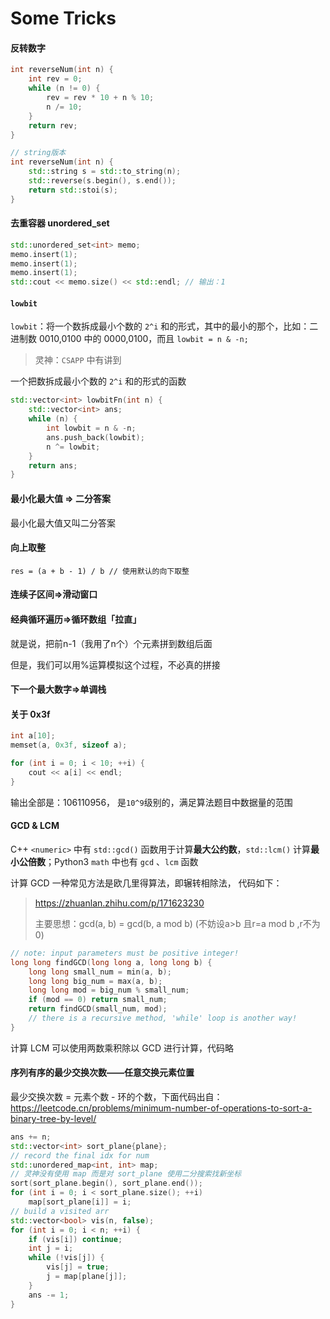 # Some Tricks

#### 反转数字

```c++
int reverseNum(int n) {
    int rev = 0;
    while (n != 0) {
        rev = rev * 10 + n % 10;
        n /= 10;
    }
    return rev;
}

// string版本
int reverseNum(int n) {
    std::string s = std::to_string(n);
    std::reverse(s.begin(), s.end());
    return std::stoi(s);
}
```

#### 去重容器 unordered_set

```c++
std::unordered_set<int> memo;
memo.insert(1);
memo.insert(1);
memo.insert(1);
std::cout << memo.size() << std::endl; // 输出：1
```

#### `lowbit`

`lowbit`：将一个数拆成最小个数的 `2^i` 和的形式，其中的最小的那个，比如：二进制数 0010,0100 中的 0000,0100，而且 `lowbit = n & -n;`

> 灵神：`CSAPP` 中有讲到

一个把数拆成最小个数的 `2^i` 和的形式的函数

```c++
std::vector<int> lowbitFn(int n) {
    std::vector<int> ans;
    while (n) {
        int lowbit = n & -n;
        ans.push_back(lowbit);
        n ^= lowbit;
    }
    return ans;
}
```

#### 最小化最大值 => 二分答案

最小化最大值又叫二分答案

#### 向上取整

```
res = (a + b - 1) / b // 使用默认的向下取整
```

#### 连续子区间=>滑动窗口

#### 经典循环遍历=>循环数组「拉直」

就是说，把前n-1（我用了n个）个元素拼到数组后面

但是，我们可以用%运算模拟这个过程，不必真的拼接

#### 下一个最大数字=>单调栈

#### 关于 0x3f

```c++
int a[10];
memset(a, 0x3f, sizeof a);

for (int i = 0; i < 10; ++i) {
    cout << a[i] << endl;
}
```

输出全部是：106110956， 是`10^9`级别的，满足算法题目中数据量的范围

#### GCD & LCM

C++ `<numeric>` 中有 `std::gcd()` 函数用于计算**最大公约数**，`std::lcm()` 计算**最小公倍数**；Python3 `math` 中也有 `gcd` 、`lcm` 函数

计算 GCD 一种常见方法是欧几里得算法，即辗转相除法， 代码如下：

> https://zhuanlan.zhihu.com/p/171623230
>
> 主要思想：gcd(a, b) = gcd(b, a mod b) (不妨设a>b 且r=a mod b ,r不为0)

```c++
// note: input parameters must be positive integer!
long long findGCD(long long a, long long b) {
    long long small_num = min(a, b);
    long long big_num = max(a, b);
    long long mod = big_num % small_num;
    if (mod == 0) return small_num;
    return findGCD(small_num, mod); 
    // there is a recursive method, 'while' loop is another way!
}
```

计算 LCM 可以使用两数乘积除以 GCD 进行计算，代码略

#### 序列有序的最少交换次数——任意交换元素位置

最少交换次数 = 元素个数 - 环的个数，下面代码出自：https://leetcode.cn/problems/minimum-number-of-operations-to-sort-a-binary-tree-by-level/

```C++
ans += n;
std::vector<int> sort_plane{plane};
// record the final idx for num
std::unordered_map<int, int> map;
// 灵神没有使用 map 而是对 sort_plane 使用二分搜索找新坐标
sort(sort_plane.begin(), sort_plane.end());
for (int i = 0; i < sort_plane.size(); ++i) 
    map[sort_plane[i]] = i;
// build a visited arr
std::vector<bool> vis(n, false);
for (int i = 0; i < n; ++i) {
    if (vis[i]) continue;
    int j = i;
    while (!vis[j]) {
        vis[j] = true;
        j = map[plane[j]];
    }
    ans -= 1;
}
```

